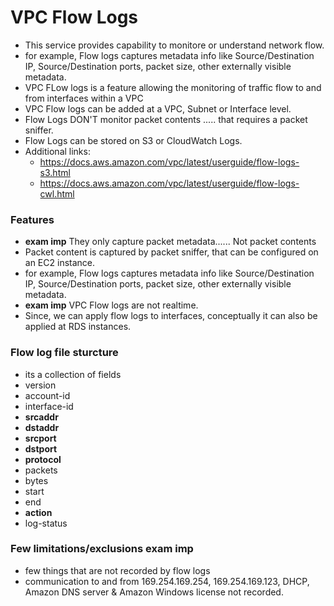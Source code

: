 # VPC Flow Logs
- This service provides capability to monitore or understand network flow.
- for example, Flow logs captures metadata info like Source/Destination IP, Source/Destination ports, packet size, other externally visible metadata.
- VPC FLow logs is a feature allowing the monitoring of traffic flow to and from interfaces within a VPC
- VPC Flow logs can be added at a VPC, Subnet or Interface level.
- Flow Logs DON'T monitor packet contents ..... that requires a packet sniffer.
- Flow Logs can be stored on S3 or CloudWatch Logs.
- Additional links:
  - https://docs.aws.amazon.com/vpc/latest/userguide/flow-logs-s3.html
  - https://docs.aws.amazon.com/vpc/latest/userguide/flow-logs-cwl.html

### Features
- **exam imp** They only capture packet metadata...... Not packet contents
- Packet content is captured by packet sniffer, that can be configured on an EC2 instance.
- for example, Flow logs captures metadata info like Source/Destination IP, Source/Destination ports, packet size, other externally visible metadata.
- **exam imp** VPC Flow logs are not realtime.
- Since, we can apply flow logs to interfaces, conceptually it can also be applied at RDS instances.

### Flow log file sturcture
- its a collection of fields
- version
- account-id
- interface-id
- **srcaddr**
- **dstaddr**
- **srcport**
- **dstport**
- **protocol**
- packets
- bytes
- start
- end
- **action**
- log-status

### Few limitations/exclusions **exam imp**
- few things that are not recorded by flow logs
- communication to and from 169.254.169.254, 169.254.169.123, DHCP, Amazon DNS server & Amazon Windows license not recorded.
